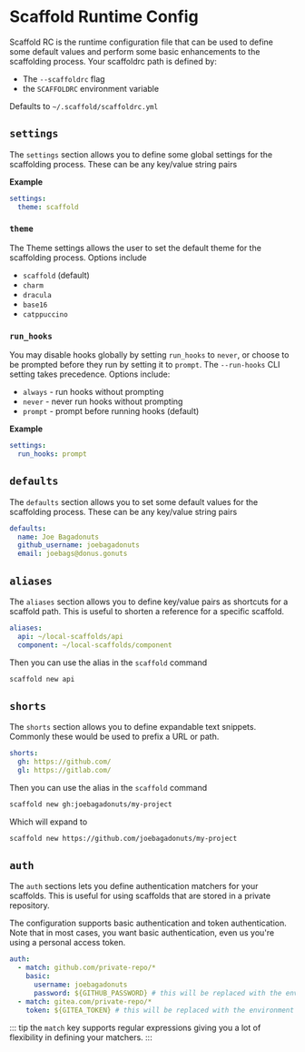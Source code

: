 ---
---

# Scaffold Runtime Config

Scaffold RC is the runtime configuration file that can be used to define some default values and perform some basic enhancements to the scaffolding process. Your scaffoldrc path is defined by:

- The `--scaffoldrc` flag
- the `SCAFFOLDRC` environment variable

Defaults to `~/.scaffold/scaffoldrc.yml`

## `settings`

The `settings` section allows you to define some global settings for the scaffolding process. These can be any key/value string pairs

**Example**

```yaml
settings:
  theme: scaffold
```

### `theme`

The Theme settings allows the user to set the default theme for the scaffolding process. Options include

- `scaffold` (default)
- `charm`
- `dracula`
- `base16`
- `catppuccino`

### `run_hooks`

You may disable hooks globally by setting `run_hooks` to `never`, or choose to be prompted before they run by setting it to `prompt`. The `--run-hooks` CLI setting takes precedence. Options include:

- `always` - run hooks without prompting
- `never` - never run hooks without prompting
- `prompt` - prompt before running hooks (default)

**Example**

```yaml
settings:
  run_hooks: prompt
```

## `defaults`

The `defaults` section allows you to set some default values for the scaffolding process. These can be any key/value string pairs

```yaml
defaults:
  name: Joe Bagadonuts
  github_username: joebagadonuts
  email: joebags@donus.gonuts
```

## `aliases`

The `aliases` section allows you to define key/value pairs as shortcuts for a scaffold path. This is useful to shorten a reference for a specific scaffold.

```yaml
aliases:
  api: ~/local-scaffolds/api
  component: ~/local-scaffolds/component
```

Then you can use the alias in the `scaffold` command

```bash
scaffold new api
```

## `shorts`

The `shorts` section allows you to define expandable text snippets. Commonly these would be used to prefix a URL or path.

```yaml
shorts:
  gh: https://github.com/
  gl: https://gitlab.com/
```

Then you can use the alias in the `scaffold` command

```bash
scaffold new gh:joebagadonuts/my-project
```

Which will expand to

```bash
scaffold new https://github.com/joebagadonuts/my-project
```

## `auth`

The `auth` sections lets you define authentication matchers for your scaffolds. This is useful for using scaffolds that are stored in a private repository.

The configuration supports basic authentication and token authentication. Note that in most cases, you want basic authentication, even us you're using a personal access token.

```yaml
auth:
  - match: github.com/private-repo/*
    basic:
      username: joebagadonuts
      password: ${GITHUB_PASSWORD} # this will be replaced with the environment variable
  - match: gitea.com/private-repo/*
    token: ${GITEA_TOKEN} # this will be replaced with the environment variable
```

::: tip
the `match` key supports regular expressions giving you a lot of flexibility in defining your matchers.
:::
